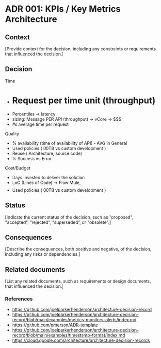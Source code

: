 # ADR 001: KPIs / Key Metrics Architecture

## Context

[Provide context for the decision, including any constraints or requirements that influenced the decision.]

## Decision

Time
- # Request per time unit (throughput)
- Percentiles -> latency
- sizing: Message PER API (throughput) -> vCore -> $$$
- #s average time per request

Quality
- % availability (time of availability of API) - AVG in General
- Used policies ( 00TB vs custom development )
- Reuse ( Architecture, source code)
- % Success vs Error

Cost/Budget
- Days invested to deliver the solution
- LoC (Lines of Code) -> Flow Mule, $$$$
- Used policies ( 00TB vs custom development )

## Status

[Indicate the current status of the decision, such as "proposed", "accepted", "rejected", "superseded", or "obsolete".]

## Consequences

[Describe the consequences, both positive and negative, of the decision, including any risks or dependencies.]

## Related documents

[List any related documents, such as requirements or design documents, that influenced the decision.]

### References
- https://github.com/joelparkerhenderson/architecture-decision-record
- https://github.com/joelparkerhenderson/architecture-decision-record/blob/main/examples/metrics-monitors-alerts/index.md
- https://github.com/pmerson/ADR-template
- https://github.com/joelparkerhenderson/architecture-decision-record/blob/main/examples/timestamp-format/index.md
- https://cloud.google.com/architecture/architecture-decision-records
